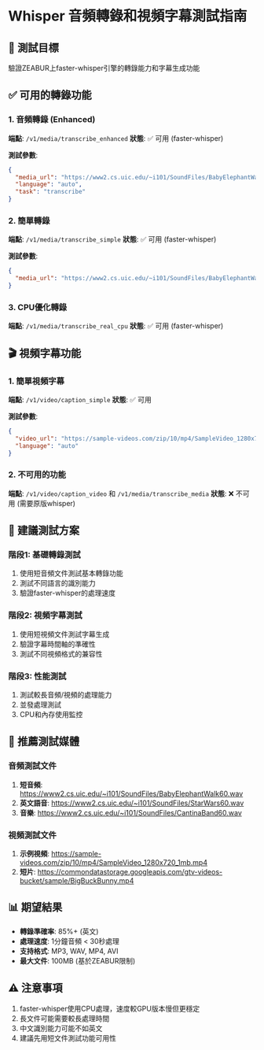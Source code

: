 ﻿# Whisper 音頻轉錄和視頻字幕測試指南

## 🎯 測試目標
驗證ZEABUR上faster-whisper引擎的轉錄能力和字幕生成功能

## ✅ 可用的轉錄功能

### 1. 音頻轉錄 (Enhanced)
**端點**: `/v1/media/transcribe_enhanced`
**狀態**: ✅ 可用 (faster-whisper)

**測試參數**:
```json
{
  "media_url": "https://www2.cs.uic.edu/~i101/SoundFiles/BabyElephantWalk60.wav",
  "language": "auto",
  "task": "transcribe"
}
```

### 2. 簡單轉錄
**端點**: `/v1/media/transcribe_simple`
**狀態**: ✅ 可用 (faster-whisper)

**測試參數**:
```json
{
  "media_url": "https://www2.cs.uic.edu/~i101/SoundFiles/BabyElephantWalk60.wav"
}
```

### 3. CPU優化轉錄
**端點**: `/v1/media/transcribe_real_cpu`
**狀態**: ✅ 可用 (faster-whisper)

## 🎬 視頻字幕功能

### 1. 簡單視頻字幕
**端點**: `/v1/video/caption_simple`
**狀態**: ✅ 可用

**測試參數**:
```json
{
  "video_url": "https://sample-videos.com/zip/10/mp4/SampleVideo_1280x720_1mb.mp4",
  "language": "auto"
}
```

### 2. 不可用的功能
**端點**: `/v1/video/caption_video` 和 `/v1/media/transcribe_media`
**狀態**: ❌ 不可用 (需要原版whisper)

## 🧪 建議測試方案

### 階段1: 基礎轉錄測試
1. 使用短音頻文件測試基本轉錄功能
2. 測試不同語言的識別能力
3. 驗證faster-whisper的處理速度

### 階段2: 視頻字幕測試
1. 使用短視頻文件測試字幕生成
2. 驗證字幕時間軸的準確性
3. 測試不同視頻格式的兼容性

### 階段3: 性能測試
1. 測試較長音頻/視頻的處理能力
2. 並發處理測試
3. CPU和內存使用監控

## 🎯 推薦測試媒體

### 音頻測試文件
1. **短音頻**: https://www2.cs.uic.edu/~i101/SoundFiles/BabyElephantWalk60.wav
2. **英文語音**: https://www2.cs.uic.edu/~i101/SoundFiles/StarWars60.wav
3. **音樂**: https://www2.cs.uic.edu/~i101/SoundFiles/CantinaBand60.wav

### 視頻測試文件
1. **示例視頻**: https://sample-videos.com/zip/10/mp4/SampleVideo_1280x720_1mb.mp4
2. **短片**: https://commondatastorage.googleapis.com/gtv-videos-bucket/sample/BigBuckBunny.mp4

## 📊 期望結果
- **轉錄準確率**: 85%+ (英文)
- **處理速度**: 1分鐘音頻 < 30秒處理
- **支持格式**: MP3, WAV, MP4, AVI
- **最大文件**: 100MB (基於ZEABUR限制)

## ⚠️ 注意事項
1. faster-whisper使用CPU處理，速度較GPU版本慢但更穩定
2. 長文件可能需要較長處理時間
3. 中文識別能力可能不如英文
4. 建議先用短文件測試功能可用性





